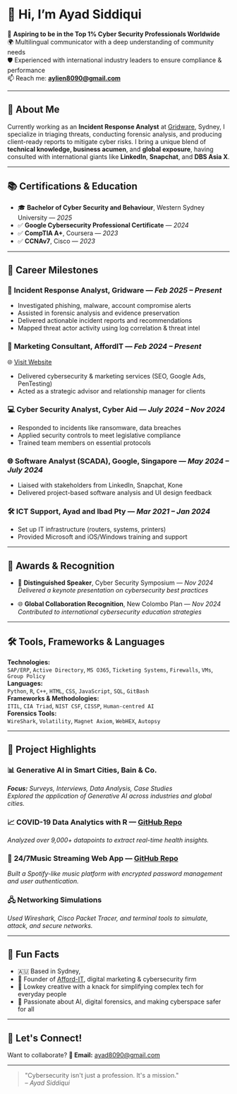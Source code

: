 # 👋 Hi, I’m Ayad Siddiqui

🎯 **Aspiring to be in the Top 1% Cyber Security Professionals Worldwide**  
🌍 Multilingual communicator with a deep understanding of community needs  
🛡️ Experienced with international industry leaders to ensure compliance & performance  
📫 Reach me: **aylien8090@gmail.com**

---

## 🚀 About Me

Currently working as an **Incident Response Analyst** at [Gridware](https://www.gridware.com.au), Sydney, I specialize in triaging threats, conducting forensic analysis, and producing client-ready reports to mitigate cyber risks. I bring a unique blend of **technical knowledge, business acumen**, and **global exposure**, having consulted with international giants like **LinkedIn**, **Snapchat**, and **DBS Asia X**.

---

## 📚 Certifications & Education

- 🎓 **Bachelor of Cyber Security and Behaviour**, Western Sydney University — *2025*
- ✅ **Google Cybersecurity Professional Certificate** — *2024*
- ✅ **CompTIA A+**, Coursera — *2023*
- ✅ **CCNAv7**, Cisco — *2023*

---

## 🧠 Career Milestones

### 🔐 **Incident Response Analyst**, Gridware — *Feb 2025 – Present*
- Investigated phishing, malware, account compromise alerts
- Assisted in forensic analysis and evidence preservation
- Delivered actionable incident reports and recommendations
- Mapped threat actor activity using log correlation & threat intel

### 🧩 **Marketing Consultant**, AffordIT — *Feb 2024 – Present*
🌐 [Visit Website](https://afford-it.com.au)  
- Delivered cybersecurity & marketing services (SEO, Google Ads, PenTesting)
- Acted as a strategic advisor and relationship manager for clients

### 💻 **Cyber Security Analyst**, Cyber Aid — *July 2024 – Nov 2024*
- Responded to incidents like ransomware, data breaches
- Applied security controls to meet legislative compliance
- Trained team members on essential protocols

### 🌐 **Software Analyst (SCADA)**, Google, Singapore — *May 2024 – July 2024*
- Liaised with stakeholders from LinkedIn, Snapchat, Kone
- Delivered project-based software analysis and UI design feedback

### 🛠️ **ICT Support**, Ayad and Ibad Pty — *Mar 2021 – Jan 2024*
- Set up IT infrastructure (routers, systems, printers)
- Provided Microsoft and iOS/Windows training and support

---

## 🏅 Awards & Recognition

- 🎤 **Distinguished Speaker**, Cyber Security Symposium — *Nov 2024*  
  _Delivered a keynote presentation on cybersecurity best practices_

- 🌐 **Global Collaboration Recognition**, New Colombo Plan — *Nov 2024*  
  _Contributed to international cybersecurity education strategies_

---

## 🛠️ Tools, Frameworks & Languages

**Technologies:**  
`SAP/ERP`, `Active Directory`, `MS O365`, `Ticketing Systems`, `Firewalls`, `VMs`, `Group Policy`  
**Languages:**  
`Python`, `R`, `C++`, `HTML`, `CSS`, `JavaScript`, `SQL`, `GitBash`  
**Frameworks & Methodologies:**  
`ITIL`, `CIA Triad`, `NIST CSF`, `CISSP`, `Human-centred AI`  
**Forensics Tools:**  
`WireShark`, `Volatility`, `Magnet Axiom`, `WebHEX`, `Autopsy`

---

## 🌟 Project Highlights

### 📊 **Generative AI in Smart Cities**, Bain & Co. 
_**Focus:** Surveys, Interviews, Data Analysis, Case Studies_  
*Explored the application of Generative AI across industries and global cities.*

### 📈 **COVID-19 Data Analytics with R** — [GitHub Repo](https://github.com/aylien8090/R-Code-project)  
_Analyzed over 9,000+ datapoints to extract real-time health insights._

### 🎵 **24/7Music Streaming Web App** — [GitHub Repo](https://github.com/aylien8090/websites)  
*Built a Spotify-like music platform with encrypted password management and user authentication.*

### 🖧 **Networking Simulations**  
_Used Wireshark, Cisco Packet Tracer, and terminal tools to simulate, attack, and secure networks._

---

## 💬 Fun Facts

- 🇦🇺 Based in Sydney,
- 💼 Founder of [Afford-IT](https://afford-it.com.au), digital marketing & cybersecurity firm  
- 🎨 Lowkey creative with a knack for simplifying complex tech for everyday people  
- 🧠 Passionate about AI, digital forensics, and making cyberspace safer for all

---

## 💞️ Let's Connect!

Want to collaborate?
**📧 Email:** ayad8090@gmail.com  

---

> "Cybersecurity isn't just a profession. It's a mission."  
> – *Ayad Siddiqui*
